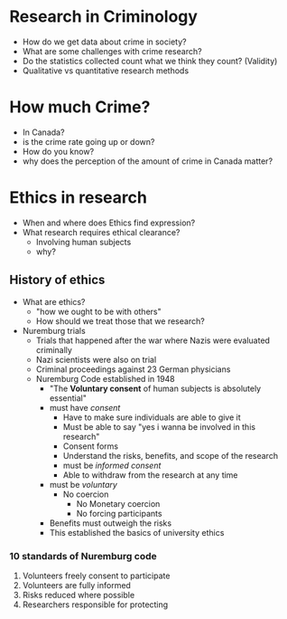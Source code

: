 # Research in Criminology
- How do we get data about crime in society?
- What are some challenges with crime research?
- Do the statistics collected count what we think they count? (Validity)
- Qualitative vs quantitative research methods
# How much Crime?
- In Canada?
- is the crime rate going up or down?
- How do you know?
- why does the perception of the amount of crime in Canada matter?
# Ethics in research
- When and where does Ethics find expression?
- What research requires ethical clearance?
	- Involving human subjects
	- why?
## History of ethics
- What are ethics?
	-  "how we ought to be with others"
	- How should we treat those that we research?
- Nuremburg trials
	- Trials that happened after the war where Nazis were evaluated criminally
	- Nazi scientists were also on trial
	- Criminal proceedings against 23 German physicians
	- Nuremburg Code established in 1948
		- "The **Voluntary consent** of human subjects is absolutely essential"
		- must have *consent*
			- Have to make sure individuals are able to give it
			- Must be able to say "yes i wanna be involved in this research"
			- Consent forms
			- Understand the risks, benefits, and scope of the research
			- must be *informed consent*
			- Able to withdraw from the research at any time
		- must be *voluntary*
			- No coercion
				- No Monetary coercion
				- No forcing participants
		- Benefits must outweigh the risks
		- This established the basics of university ethics
### 10 standards of Nuremburg code
1. Volunteers freely consent to participate
2. Volunteers are fully informed
3. Risks reduced where possible
4. Researchers responsible for protecting 